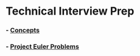 # Technical Interview Prep

### - [Concepts](./concepts.md)

### - [Project Euler Problems](./project-euler/project-euler-problems.md)
